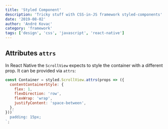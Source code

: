 ```yaml
---
title: 'Styled Component'
description: 'Tricky stuff with CSS-in-JS framework styled-components'
date: '2019-08-02'
author: 'André Kovac'
category: 'framework'
tags: ['design', 'css', 'javascript', 'react-native']
---
```


## Attributes `attrs`

In React Native the `ScrollView` expects to style the container with a different prop. It can be provided via `attrs`:

```js
const Container = styled.ScrollView.attrs(props => ({
  contentContainerStyle: {
    flex: 1,
    flexDirection: 'row',
    flexWrap: 'wrap',
    justifyContent: 'space-between',
  },
}))`
  padding: 15px;
`;
```
